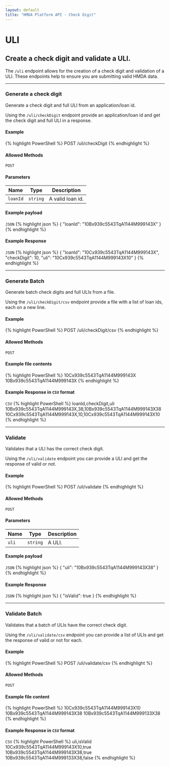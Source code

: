 ```yaml
---
layout: default
title: "HMDA Platform API - Check Digit"
---
```


<hgroup>
  <h1>ULI</h1>
  <h2>Create a check digit and validate a ULI.</h2>
  <p class="usa-font-lead">The <code>/uli</code> endpoint allows for the creation of a check digit and validation of a ULI. These endpoints help to ensure you are submitting valid HMDA data.</p>
</hgroup>

---

<hgroup>
  <h3 id="generate">Generate a check digit</h3>
  <p class="usa-font-lead">Generate a check digit and full ULI from an application/loan id.</p>
  <p>Using the <code>/uli/checkDigit</code> endpoint provide an application/loan id and get the check digit and full ULI in a response.</p>
</hgroup>

<h4>Example</h4>
{% highlight PowerShell %}
POST /uli/checkDigit
{% endhighlight %}

<h4>Allowed Methods</h4>
<code>POST</code>

<h4>Parameters</h4>
<table>
  <thead>
    <tr>
      <th>Name</th>
      <th>Type</th>
      <th>Description</th>
    </tr>
  </thead>
  <tbody>
    <tr>
      <td><code>loanId</code></td>
      <td><code>string</code></td>
      <td>A valid loan id.</td>
    </tr>
  </tbody>
</table>

<h4>Example payload</h4>
<section class="code-block">
<code>JSON</code>
{% highlight json %}
{
  "loanId": "10Bx939c5543TqA1144M999143X"
}
{% endhighlight %}
</section>

<h4>Example Response</h4>
<section class="code-block">
<code>JSON</code>
{% highlight json %}
{
  "loanId": "10Cx939c5543TqA1144M999143X",
  "checkDigit": 10,
  "uli": "10Cx939c5543TqA1144M999143X10"
}
{% endhighlight %}
</section>

---

<hgroup>
  <h3 id="generate-batch">Generate Batch</h3>
  <p class="usa-font-lead">Generate batch check digits and full ULIs from a file.</p>
  <p>Using the <code>/uli/checkDigit/csv</code> endpoint provide a file with a list of loan ids, each on a new line.</p>
</hgroup>

<h4>Example</h4>
{% highlight PowerShell %}
POST /uli/checkDigit/csv
{% endhighlight %}

<h4>Allowed Methods</h4>
<code>POST</code>

<h4>Example file contents</h4>
<section class="code-block">
{% highlight PowerShell %}
10Cx939c5543TqA1144M999143X
10Bx939c5543TqA1144M999143X
{% endhighlight %}
</section>

<h4>Example Response in <code>CSV</code> format</h4>
<section class="code-block">
<code>CSV</code>
{% highlight PowerShell %}
loanId,checkDigit,uli
10Bx939c5543TqA1144M999143X,38,10Bx939c5543TqA1144M999143X38
10Cx939c5543TqA1144M999143X,10,10Cx939c5543TqA1144M999143X10
{% endhighlight %}
</section>

---

<hgroup>
  <h3 id="validate">Validate</h3>
  <p class="usa-font-lead">Validates that a ULI has the correct check digit.</p>
  <p>Using the <code>/uli/validate</code> endpoint you can provide a ULI and get the response of valid or not.</p>
</hgroup>

<h4>Example</h4>
{% highlight PowerShell %}
POST /uli/validate
{% endhighlight %}

<h4>Allowed Methods</h4>
<code>POST</code>

<h4>Parameters</h4>
<table>
  <thead>
    <tr>
      <th>Name</th>
      <th>Type</th>
      <th>Description</th>
    </tr>
  </thead>
  <tbody>
    <tr>
      <td><code>uli</code></td>
      <td><code>string</code></td>
      <td>A ULI.</td>
    </tr>
  </tbody>
</table>

<h4>Example payload</h4>
<section class="code-block">
<code>JSON</code>
{% highlight json %}
{
  "uli": "10Bx939c5543TqA1144M999143X38"
}
{% endhighlight %}
</section>

<h4>Example Response</h4>
<section class="code-block">
<code>JSON</code>
{% highlight json %}
{
  "isValid": true
}
{% endhighlight %}
</section>

---

<hgroup>
  <h3 id="validate-batch">Validate Batch</h3>
  <p class="usa-font-lead">Validates that a batch of ULIs have the correct check digit.</p>
  <p>Using the <code>/uli/validate/csv</code> endpoint you can provide a list of ULIs and get the response of valid or not for each.</p>
</hgroup>

<h4>Example</h4>
{% highlight PowerShell %}
POST /uli/validate/csv
{% endhighlight %}

<h4>Allowed Methods</h4>
<code>POST</code>

<h4>Example file content</h4>
<section class="code-block">
{% highlight PowerShell %}
10Cx939c5543TqA1144M999143X10
10Bx939c5543TqA1144M999143X38
10Bx939c5543TqA1144M999133X38
{% endhighlight %}
</section>

<h4>Example Response in <code>CSV</code> format</h4>
<section class="code-block">
<code>CSV</code>
{% highlight PowerShell %}
uli,isValid
10Cx939c5543TqA1144M999143X10,true
10Bx939c5543TqA1144M999143X38,true
10Bx939c5543TqA1144M999133X38,false
{% endhighlight %}
</section>
